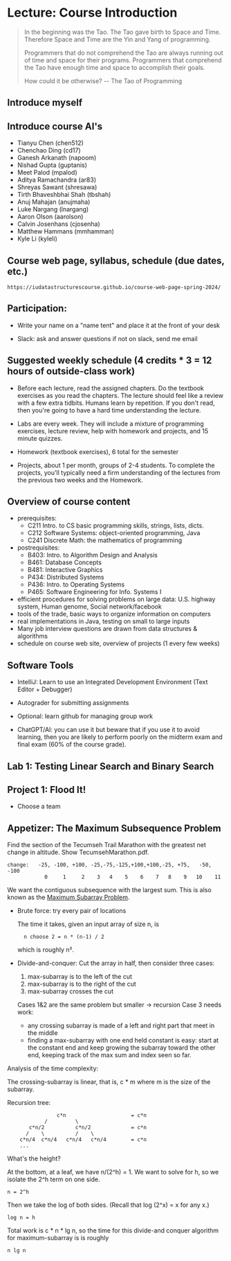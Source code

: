 # Lecture: Course Introduction

>  In the beginning was the Tao. The Tao gave birth to Space and
>  Time. Therefore Space and Time are the Yin and Yang of programming.
>
>  Programmers that do not comprehend the Tao are always running out of
>  time and space for their programs. Programmers that comprehend the
>  Tao have enough time and space to accomplish their goals.
>
>  How could it be otherwise? -- The Tao of Programming

## Introduce myself

## Introduce course AI's

* Tianyu Chen (chen512)
* Chenchao Ding (cd17)
* Ganesh Arkanath (napoom)
* Nishad Gupta (guptanis)
* Meet Palod (mpalod)
* Aditya Ramachandra (ar83)
* Shreyas Sawant (shresawa)
* Tirth Bhaveshbhai Shah (tbshah)
* Anuj Mahajan (anujmaha)
* Luke Nargang (lnargang)
* Aaron Olson (aarolson)
* Calvin Josenhans (cjosenha)
* Matthew Hammans (mmhamman)
* Kyle Li (kyleli)

## Course web page, syllabus, schedule (due dates, etc.)

    https://iudatastructurescourse.github.io/course-web-page-spring-2024/

## Participation:

* Write your name on a "name tent" and place it at the front of your desk

* Slack: ask and answer questions
  if not on slack, send me email

## Suggested weekly schedule (4 credits * 3 = 12 hours of outside-class work)

- Before each lecture, read the assigned chapters.
  Do the textbook exercises as you read the chapters.
  The lecture should feel like a review with a few extra tidbits.
  Humans learn by repetition.
  If you don't read, then you're going to have a hard time
		understanding the lecture.
		
- Labs are every week. They will include a mixture of 
  programming exercises, lecture review, 
  help with homework and projects, and 15 minute quizzes.
  
- Homework (textbook exercises), 6 total for the semester

- Projects, about 1 per month, groups of 2-4 students.
  To complete the projects, you'll typically need a firm understanding
  of the lectures from the previous two weeks and the Homework.

## Overview of course content

* prerequisites:
	* C211 Intro. to CS
	   basic programming skills, strings, lists, dicts.
	* C212 Software Systems: object-oriented programming, Java
	* C241 Discrete Math: the mathematics of programming
* postrequisites:
	* B403: Intro. to Algorithm Design and Analysis
	* B461: Database Concepts
	* B481: Interactive Graphics
	* P434: Distributed Systems
	* P436: Intro. to Operating Systems
	* P465: Software Engineering for Info. Systems I
* efficient procedures for solving problems on large data: 
  U.S. highway system, Human genome, Social network/facebook
* tools of the trade, basic ways to organize information on computers
* real implementations in Java, testing on small to large inputs
* Many job interview questions are drawn from data structures & algorithms
* schedule on course web site, overview of projects (1 every few weeks)

## Software Tools

* IntelliJ: Learn to use an Integrated Development Environment 
  (Text Editor + Debugger)

* Autograder for submitting assignments

* Optional: learn github for managing group work

* ChatGPT/AI: you can use it but beware that if you use it to
  avoid learning, then you are likely to perform poorly on the
  midterm exam and final exam (60% of the course grade).

## Lab 1: Testing Linear Search and Binary Search

## Project 1: Flood It!

* Choose a team

## Appetizer: The Maximum Subsequence Problem

Find the section of the Tecumseh Trail Marathon with the
greatest net change in altitude. Show TecumsehMarathon.pdf.

	change:   -25, -100, +100, -25,-75,-125,+100,+100,-25, +75,   -50, -100
				0     1     2    3   4    5    6    7   8    9   10    11

We want the contiguous subsequence with the largest sum.  This is also
known as the [Maximum Subarray Problem](https://en.wikipedia.org/wiki/Maximum_subarray_problem).

* Brute force: try every pair of locations

	The time it takes, given an input array of size n, is

		n choose 2 = n * (n-1) / 2

	which is roughly n².

* Divide-and-conquer:
	Cut the array in half, then consider three cases:
	1. max-subarray is to the left of the cut
	2. max-subarray is to the right of the cut
	3. max-subarray crosses the cut

	Cases 1&2 are the same problem but smaller -> recursion
	Case 3 needs work:
	* any crossing subarray is made of a left and right part that
	  meet in the middle
	* finding a max-subarray with one end held constant is easy:
	  start at the constant end and keep growing the subarray toward
	  the other end, keeping track of the max sum and index seen so
	  far.

Analysis of the time complexity:

The crossing-subarray is linear, that is, c * m where m is the
size of the subarray.

Recursion tree:

                    c*n                     = c*n
                /         \
           c*n/2          c*n/2             = c*n
          /    \          /    \
        c*n/4  c*n/4   c*n/4   c*n/4        = c*n
        ...

What's the height?

At the bottom, at a leaf, we have n/(2^h) = 1.
We want to solve for h, so we isolate the 2^h term on one side.

    n = 2^h
	  
Then we take the log of both sides. (Recall that log (2^x) = x for any x.)

    log n = h

Total work is c * n * lg n, so the time for this divide-and conquer algorithm
for maximum-subarray is is roughly 

    n lg n

